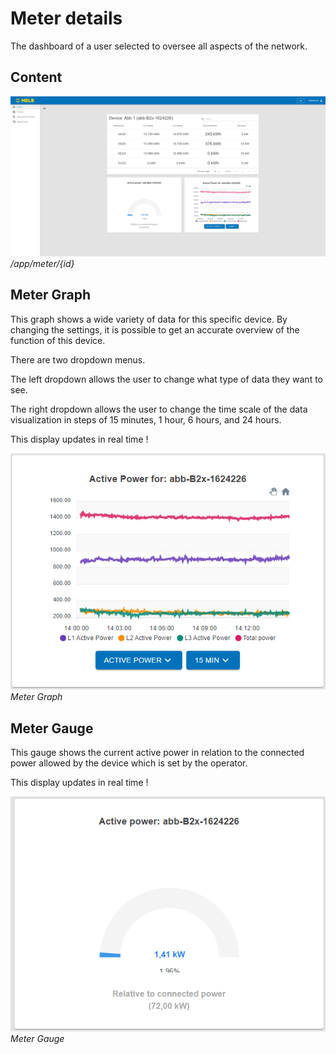 # Meter details

The dashboard of a user selected to oversee all aspects of the network.

## Content

![ENMeterDetailsPage](../../assets/meter-details-page.png) _/app/meter/{id}_

## Meter Graph

This graph shows a wide variety of data for this specific device. By changing
the settings, it is possible to get an accurate overview of the function of this
device.

There are two dropdown menus.

The left dropdown allows the user to change what type of data they want to see.

The right dropdown allows the user to change the time scale of the data
visualization in steps of 15 minutes, 1 hour, 6 hours, and 24 hours.

This display updates in real time !

![ENMeterDetailsGraph](../../assets/meter-details-graph.png) _Meter Graph_

## Meter Gauge

This gauge shows the current active power in relation to the connected power
allowed by the device which is set by the operator.

This display updates in real time !

![ENMeterDetailsGauge](../../assets/meter-details-gauge.png) _Meter Gauge_
